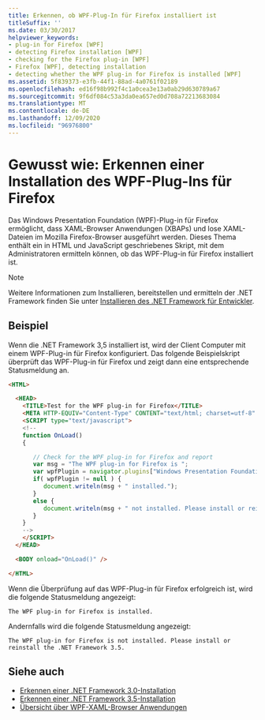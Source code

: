 ```yaml
---
title: Erkennen, ob WPF-Plug-In für Firefox installiert ist
titleSuffix: ''
ms.date: 03/30/2017
helpviewer_keywords:
- plug-in for Firefox [WPF]
- detecting Firefox installation [WPF]
- checking for the Firefox plug-in [WPF]
- Firefox [WPF], detecting installation
- detecting whether the WPF plug-in for Firefox is installed [WPF]
ms.assetid: 5f839373-e3fb-44f1-88ad-4a0761f02189
ms.openlocfilehash: ed16f98b992f4c1a0cea3e13a0ab29d630789a67
ms.sourcegitcommit: 9f6df084c53a3da0ea657ed0d708a72213683084
ms.translationtype: MT
ms.contentlocale: de-DE
ms.lasthandoff: 12/09/2020
ms.locfileid: "96976800"
---
```

# <a name="how-to-detect-whether-the-wpf-plug-in-for-firefox-is-installed"></a>Gewusst wie: Erkennen einer Installation des WPF-Plug-Ins für Firefox

Das Windows Presentation Foundation (WPF)-Plug-in für Firefox ermöglicht, dass XAML-Browser Anwendungen (XBAPs) und lose XAML-Dateien im Mozilla Firefox-Browser ausgeführt werden. Dieses Thema enthält ein in HTML und JavaScript geschriebenes Skript, mit dem Administratoren ermitteln können, ob das WPF-Plug-in für Firefox installiert ist.

> [!NOTE]
> Weitere Informationen zum Installieren, bereitstellen und ermitteln der .NET Framework finden Sie unter [Installieren des .NET Framework für Entwickler](/dotnet/framework/install/guide-for-developers).

## <a name="example"></a>Beispiel

Wenn die .NET Framework 3,5 installiert ist, wird der Client Computer mit einem WPF-Plug-in für Firefox konfiguriert. Das folgende Beispielskript überprüft das WPF-Plug-in für Firefox und zeigt dann eine entsprechende Statusmeldung an.

```html
<HTML>

  <HEAD>
    <TITLE>Test for the WPF plug-in for Firefox</TITLE>
    <META HTTP-EQUIV="Content-Type" CONTENT="text/html; charset=utf-8" />
    <SCRIPT type="text/javascript">
    <!--
    function OnLoad()
    {

       // Check for the WPF plug-in for Firefox and report
       var msg = "The WPF plug-in for Firefox is ";
       var wpfPlugin = navigator.plugins["Windows Presentation Foundation"];
       if( wpfPlugin != null ) {
          document.writeln(msg + " installed.");
       }
       else {
          document.writeln(msg + " not installed. Please install or reinstall the .NET Framework 3.5.");
       }
    }
    -->
    </SCRIPT>
  </HEAD>

  <BODY onload="OnLoad()" />

</HTML>
```

Wenn die Überprüfung auf das WPF-Plug-in für Firefox erfolgreich ist, wird die folgende Statusmeldung angezeigt:

`The WPF plug-in for Firefox is installed.`

Andernfalls wird die folgende Statusmeldung angezeigt:

`The WPF plug-in for Firefox is not installed. Please install or reinstall the .NET Framework 3.5.`

## <a name="see-also"></a>Siehe auch

- [Erkennen einer .NET Framework 3.0-Installation](how-to-detect-whether-the-net-framework-3-0-is-installed.md)
- [Erkennen einer .NET Framework 3.5-Installation](how-to-detect-whether-the-net-framework-3-5-is-installed.md)
- [Übersicht über WPF-XAML-Browser Anwendungen](wpf-xaml-browser-applications-overview.md)

